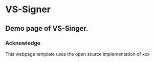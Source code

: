 # VS-Signer

Demo page of VS-Singer.
---
### Acknowledge
This webpage template uses the open source implementation of xxx
